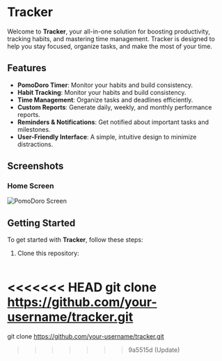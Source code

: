 # Tracker

Welcome to **Tracker**, your all-in-one solution for boosting productivity, tracking habits, and mastering time management. Tracker is designed to help you stay focused, organize tasks, and make the most of your time.

## Features

- **PomoDoro Timer**: Monitor your habits and build consistency.
- **Habit Tracking**: Monitor your habits and build consistency.
- **Time Management**: Organize tasks and deadlines efficiently.
- **Custom Reports**: Generate daily, weekly, and monthly performance reports.
- **Reminders & Notifications**: Get notified about important tasks and milestones.
- **User-Friendly Interface**: A simple, intuitive design to minimize distractions.

## Screenshots
### Home Screen
![PomoDoro Screen](assets/images/screenshot1.png)
## Getting Started

To get started with **Tracker**, follow these steps:

1. Clone this repository:
   ```bash
<<<<<<< HEAD
   git clone https://github.com/your-username/tracker.git
=======
   git clone https://github.com/your-username/tracker.git
>>>>>>> 9a5515d (Update)
